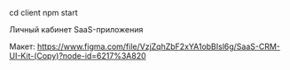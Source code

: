 cd client
npm start

Личный кабинет SaaS-приложения

Макет: https://www.figma.com/file/VzjZqhZbF2xYA1obBIsl6g/SaaS-CRM-UI-Kit-(Copy)?node-id=6217%3A820

